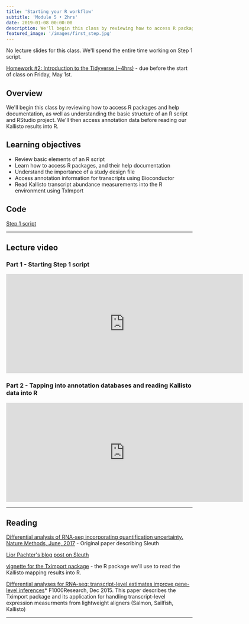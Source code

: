 ```yaml
---
title: 'Starting your R workflow'
subtitle: 'Module 5 • 2hrs'
date: 2019-01-08 00:00:00
description: We'll begin this class by reviewing how to access R packages and help documentation, as well as understanding the basic structure of an R script and RStudio project. We'll then access annotation data before reading our Kallisto results into R.     
featured_image: '/images/first_step.jpg'
---
```


No lecture slides for this class.  We'll spend the entire time working on Step 1 script.

[Homework #2: Introduction to the Tidyverse (~4hrs)](https://www.datacamp.com/courses/introduction-to-the-tidyverse) - due before the start of class on Friday, May 1st.


## Overview

We'll begin this class by reviewing how to access R packages and help documentation, as well as understanding the basic structure of an R script and RStudio project. We'll then access annotation data before reading our Kallisto results into R.  

## Learning objectives

* Review basic elements of an R script
* Learn how to access R packages, and their help documentation
* Understand the importance of a study design file
* Access annotation information for transcripts using Bioconductor
* Read Kallisto transcript abundance measurements into the R environment using TxImport

## Code

[Step 1 script](http://DIYtranscriptomics.github.io/Code/files/Step1_TxImport.R)

---

## Lecture video

### Part 1 - Starting Step 1 script

<iframe src="https://player.vimeo.com/video/412181764" width="640" height="268" frameborder="0" allow="autoplay; fullscreen" allowfullscreen></iframe>

### Part 2 - Tapping into annotation databases and reading Kallisto data into R

<iframe src="https://player.vimeo.com/video/412182494" width="640" height="268" frameborder="0" allow="autoplay; fullscreen" allowfullscreen></iframe>

---

## Reading

[Differential analysis of RNA-seq incorporating quantification uncertainty. Nature Methods, June, 2017](http://DIYtranscriptomics.github.io/Reading/files/sleuth.pdf) - Original paper describing Sleuth

[Lior Pachter's blog post on Sleuth](https://liorpachter.wordpress.com/2015/08/17/a-sleuth-for-rna-seq/)

[vignette for the Tximport package](https://bioconductor.org/packages/devel/bioc/vignettes/tximport/inst/doc/tximport.html) - the R package we'll use to read the Kallisto mapping results into R.

[Differential analyses for RNA-seq: transcript-level estimates improve gene-level inferences](http://f1000research.com/articles/4-1521/v2)* F1000Research, Dec 2015. This paper describes the Tximport package and its application for handling transcript-level expression measurments from lightweight aligners (Salmon, Sailfish, Kallisto)

---
